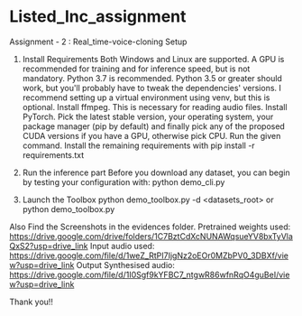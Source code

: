 # Listed_Inc_assignment
Assignment - 2 : Real_time-voice-cloning
Setup
1. Install Requirements
Both Windows and Linux are supported. A GPU is recommended for training and for inference speed, but is not mandatory.
Python 3.7 is recommended. Python 3.5 or greater should work, but you'll probably have to tweak the dependencies' versions. I recommend setting up a virtual environment using venv, but this is optional.
Install ffmpeg. This is necessary for reading audio files.
Install PyTorch. Pick the latest stable version, your operating system, your package manager (pip by default) and finally pick any of the proposed CUDA versions if you have a GPU, otherwise pick CPU. Run the given command.
Install the remaining requirements with pip install -r requirements.txt

2. Run the inference part
Before you download any dataset, you can begin by testing your configuration with:
python demo_cli.py

3. Launch the Toolbox
python demo_toolbox.py -d <datasets_root>
or
python demo_toolbox.py

Also Find the Screenshots in the evidences folder.
Pretrained weights used: https://drive.google.com/drive/folders/1C7BztCdXcNUNAWqsueYV8bxTyVlaQxS2?usp=drive_link
Input audio used: https://drive.google.com/file/d/1weZ_RtPI7IjgNz2oEOr0MZbPV0_3DBXf/view?usp=drive_link
Output Synthesised audio: https://drive.google.com/file/d/1I0Sgf9kYFBC7_ntgwR86wfnRqO4guBeI/view?usp=drive_link

Thank you!!
